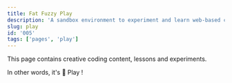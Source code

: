 ```yaml
---
title: Fat Fuzzy Play
description: 'A sandbox environment to experiment and learn web-based computer graphics'
slug: play
id: '005'
tags: ['pages', 'play']
---
```


This page contains creative coding content, lessons and experiments.

In other words, it's 🌈 Play !
